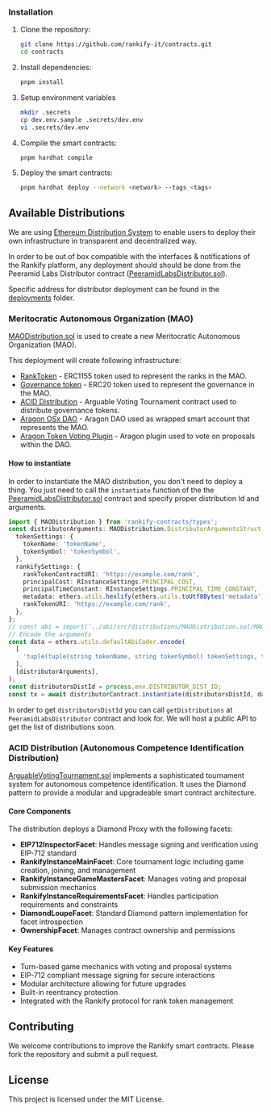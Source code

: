 ### Installation

1. Clone the repository:

   ```sh
   git clone https://github.com/rankify-it/contracts.git
   cd contracts
   ```

2. Install dependencies:

   ```sh
   pnpm install
   ```

3. Setup environment variables

   ```sh
   mkdir .secrets
   cp dev.env.sample .secrets/dev.env
   vi .secrets/dev.env
   ```

4. Compile the smart contracts:

   ```sh
   pnpm hardhat compile
   ```

5. Deploy the smart contracts:
   ```sh
   pnpm hardhat deploy --network <network> --tags <tags>
   ```

## Available Distributions

We are using [Ethereum Distribution System](https://github.com/peeramid-labs/eds) to enable users to deploy their own infrastructure in transparent and decentralized way.

In order to be out of box compatible with the interfaces & notifications of the Rankify platform, any deployment should should be done from the Peeramid Labs Distributor contract ([PeeramidLabsDistributor.sol](./src/distributors/PeeramidLabsDistributor.sol)).

Specific address for distributor deployment can be found in the [deployments](./deployments) folder.

### Meritocratic Autonomous Organization (MAO)

[MAODistribution.sol](./src/distributions/MAODistribution.sol) is used to create a new Meritocratic Autonomous Organization (MAO).

This deployment will create following infrastructure:

- [RankToken](./src/tokens/RankToken.sol) - ERC1155 token used to represent the ranks in the MAO.
- [Governance token](./src/tokens/DistributableGovernanceERC20.sol) - ERC20 token used to represent the governance in the MAO.
- [ACID Distribution](./src/distributions/ArguableVotingTournament.sol) - Arguable Voting Tournament contract used to distribute governance tokens.
- [Aragon OSx DAO](https://aragon.org/) - Aragon DAO used as wrapped smart account that represents the MAO.
- [Aragon Token Voting Plugin](https://github.com/aragon/token-voting-plugin) - Aragon plugin used to vote on proposals within the DAO.

#### How to instantiate

In order to instantiate the MAO distribution, you don't need to deploy a thing. You just need to call the `instantiate` function of the the [PeeramidLabsDistributor.sol](./src/distributors/PeeramidLabsDistributor.sol) contract and specify proper distribution Id and arguments.

```ts
import { MAODistribution } from 'rankify-contracts/types';
const distributorArguments: MAODistribution.DistributorArgumentsStruct = {
  tokenSettings: {
    tokenName: 'tokenName',
    tokenSymbol: 'tokenSymbol',
  },
  rankifySettings: {
    rankTokenContractURI: 'https://example.com/rank',
    principalCost: RInstanceSettings.PRINCIPAL_COST,
    principalTimeConstant: RInstanceSettings.PRINCIPAL_TIME_CONSTANT,
    metadata: ethers.utils.hexlify(ethers.utils.toUtf8Bytes('metadata')),
    rankTokenURI: 'https://example.com/rank',
  },
};
// const abi = import('../abi/src/distributions/MAODistribution.sol/MAODistribution.json');
// Encode the arguments
const data = ethers.utils.defaultAbiCoder.encode(
  [
    'tuple(tuple(string tokenName, string tokenSymbol) tokenSettings, tuple(uint256 principalCost, uint256 principalTimeConstant, string metadata, string rankTokenURI, string rankTokenContractURI) rankifySettings)',
  ],
  [distributorArguments],
);
const distributorsDistId = process.env.DISTRIBUTOR_DIST_ID;
const tx = await distributorContract.instantiate(distributorsDistId, data);
```

In order to get `distributorsDistId` you can call `getDistributions` at `PeeramidLabsDistributor` contract and look for. We will host a public API to get the list of distributions soon.

### ACID Distribution (Autonomous Competence Identification Distribution)

[ArguableVotingTournament.sol](./src/distributions/ArguableVotingTournament.sol) implements a sophisticated tournament system for autonomous competence identification. It uses the Diamond pattern to provide a modular and upgradeable smart contract architecture.

#### Core Components

The distribution deploys a Diamond Proxy with the following facets:

- **EIP712InspectorFacet**: Handles message signing and verification using EIP-712 standard
- **RankifyInstanceMainFacet**: Core tournament logic including game creation, joining, and management
- **RankifyInstanceGameMastersFacet**: Manages voting and proposal submission mechanics
- **RankifyInstanceRequirementsFacet**: Handles participation requirements and constraints
- **DiamondLoupeFacet**: Standard Diamond pattern implementation for facet introspection
- **OwnershipFacet**: Manages contract ownership and permissions

#### Key Features

- Turn-based game mechanics with voting and proposal systems
- EIP-712 compliant message signing for secure interactions
- Modular architecture allowing for future upgrades
- Built-in reentrancy protection
- Integrated with the Rankify protocol for rank token management

## Contributing

We welcome contributions to improve the Rankify smart contracts. Please fork the repository and submit a pull request.

## License

This project is licensed under the MIT License.
